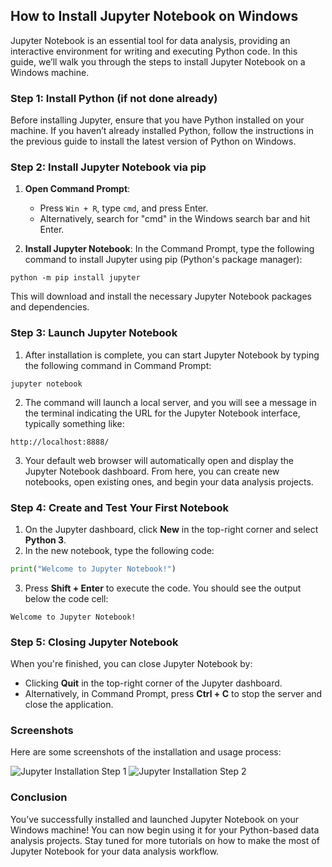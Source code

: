 ## How to Install Jupyter Notebook on Windows

Jupyter Notebook is an essential tool for data analysis, providing an interactive environment for writing and executing Python code. In this guide, we’ll walk you through the steps to install Jupyter Notebook on a Windows machine.

### **Step 1: Install Python (if not done already)**

Before installing Jupyter, ensure that you have Python installed on your machine. If you haven’t already installed Python, follow the instructions in the previous guide to install the latest version of Python on Windows.

### **Step 2: Install Jupyter Notebook via pip**

1. **Open Command Prompt**:
   - Press `Win + R`, type `cmd`, and press Enter.
   - Alternatively, search for "cmd" in the Windows search bar and hit Enter.

2. **Install Jupyter Notebook**:
   In the Command Prompt, type the following command to install Jupyter using pip (Python's package manager):

```shell
python -m pip install jupyter
```

This will download and install the necessary Jupyter Notebook packages and dependencies.

### **Step 3: Launch Jupyter Notebook**

1. After installation is complete, you can start Jupyter Notebook by typing the following command in Command Prompt:

```shell
jupyter notebook
```

2. The command will launch a local server, and you will see a message in the terminal indicating the URL for the Jupyter Notebook interface, typically something like:

```plaintext
http://localhost:8888/
```

3. Your default web browser will automatically open and display the Jupyter Notebook dashboard. From here, you can create new notebooks, open existing ones, and begin your data analysis projects.

### **Step 4: Create and Test Your First Notebook**

1. On the Jupyter dashboard, click **New** in the top-right corner and select **Python 3**.
2. In the new notebook, type the following code:

```python
print("Welcome to Jupyter Notebook!")
```

3. Press **Shift + Enter** to execute the code. You should see the output below the code cell:

```plaintext
Welcome to Jupyter Notebook!
```

### **Step 5: Closing Jupyter Notebook**

When you're finished, you can close Jupyter Notebook by:
- Clicking **Quit** in the top-right corner of the Jupyter dashboard.
- Alternatively, in Command Prompt, press **Ctrl + C** to stop the server and close the application.

### **Screenshots**

Here are some screenshots of the installation and usage process:

![Jupyter Installation Step 1](jupyter_install_ss1.png)
![Jupyter Installation Step 2](jupyter_install_ss2.png)

### **Conclusion**

You’ve successfully installed and launched Jupyter Notebook on your Windows machine! You can now begin using it for your Python-based data analysis projects. Stay tuned for more tutorials on how to make the most of Jupyter Notebook for your data analysis workflow.
